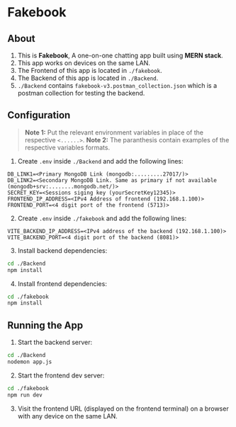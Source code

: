 # Fakebook

## About

1. This is **Fakebook**, A one-on-one chatting app built using **MERN stack**.
2. This app works on devices on the same LAN.
3. The Frontend of this app is located in `./fakebook`.
4. The Backend of this app is located in `./Backend`.
5. `./Backend` contains `fakebook-v3.postman_collection.json` which is a postman collection for testing the backend.


## Configuration

> **Note 1:** Put the relevant environment variables in place of the respective `<......>`.
> **Note 2:** The paranthesis contain examples of the respective variables formats.

1. Create `.env` inside `./Backend` and add the following lines:

```env
DB_LINK1=<Primary MongoDB Link (mongodb:.........27017/)>
DB_LINK2=<Secondary MongoDB Link. Same as primary if not available (mongodb+srv:........mongodb.net/)>
SECRET_KEY=<Sessions siging key (yourSecretKey12345)>
FRONTEND_IP_ADDRESS=<IPv4 Address of frontend (192.168.1.100)>
FRONTEND_PORT=<4 digit port of the frontend (5713)>
```

2. Create `.env` inside `./fakebook` and add the following lines:

```env
VITE_BACKEND_IP_ADDRESS=<IPv4 address of the backend (192.168.1.100)>
VITE_BACKEND_PORT=<4 digit port of the backend (8081)>
```

3. Install backend dependencies:

```bash
cd ./Backend
npm install
```

4. Install frontend dependencies:

```bash
cd ./fakebook
npm install
```


## Running the App

1. Start the backend server:

```bash
cd ./Backend
nodemon app.js
```

2. Start the frontend dev server:

```bash
cd ./fakebook
npm run dev
```

3. Visit the frontend URL (displayed on the frontend terminal) on a browser with any device on the same LAN.